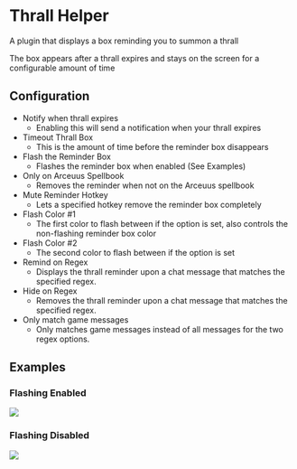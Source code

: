 # Thrall Helper
A plugin that displays a box reminding you to summon a thrall

The box appears after a thrall expires and stays on the screen 
for a configurable amount of time

## Configuration
- Notify when thrall expires
  - Enabling this will send a notification when your thrall expires
- Timeout Thrall Box
  - This is the amount of time before the reminder box disappears
- Flash the Reminder Box
  - Flashes the reminder box when enabled (See Examples)
- Only on Arceuus Spellbook
  - Removes the reminder when not on the Arceuus spellbook
- Mute Reminder Hotkey
  - Lets a specified hotkey remove the reminder box completely
- Flash Color #1
  - The first color to flash between if the option is set, also controls the non-flashing reminder box color
- Flash Color #2
  - The second color to flash between if the option is set
- Remind on Regex
  - Displays the thrall reminder upon a chat message that matches the specified regex.
- Hide on Regex
  - Removes the thrall reminder upon a chat message that matches the specified regex.
- Only match game messages
  - Only matches game messages instead of all messages for the two regex options.

## Examples
### Flashing Enabled
![](https://i.imgur.com/5Veu8cq.gif)
### Flashing Disabled
![](https://i.imgur.com/Ima9DgP.png)
